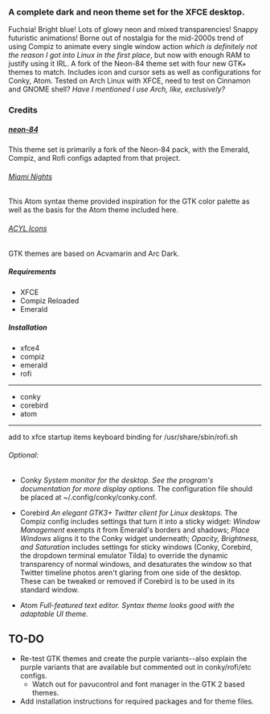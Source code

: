 ### A complete dark and neon theme set for the XFCE desktop.
Fuchsia! Bright blue! Lots of glowy neon and mixed transparencies! Snappy futuristic animations! Borne out of nostalgia for the mid-2000s trend of using Compiz to animate every single window action *which is definitely not the reason I got into Linux in the first place*, but now with enough RAM to justify using it IRL.
A fork of the Neon-84 theme set with four new GTK+ themes to match.  Includes icon and cursor sets as well as configurations for Conky,  Atom.  Tested on Arch Linux with XFCE, need to test on Cinnamon and GNOME shell?  *Have I mentioned I use Arch, like, exclusively?*

### Credits
##### [neon-84](https://github.com/jayk/neon-84)
This theme set is primarily a fork of the Neon-84 pack, with the Emerald, Compiz, and Rofi configs adapted from that project.
###### [Miami Nights]()
This Atom syntax theme provided inspiration for the GTK color palette as well as the basis for the Atom theme included here.
###### [ACYL Icons]()


GTK themes are based on Acvamarin and Arc Dark.

##### Requirements
*   XFCE
*   Compiz Reloaded
*   Emerald

##### Installation
*   xfce4
*   compiz
*   emerald
*   rofi
---
*   conky
*   corebird
*   atom
---
add to xfce startup items
keyboard binding for /usr/share/sbin/rofi.sh
###### Optional:
*   Conky
  *System monitor for the desktop. See the program's documentation for more display options.*  The configuration file should be placed at ~/.config/conky/conky.conf.

*   Corebird
  *An elegant GTK3+ Twitter client for Linux desktops.*  The Compiz config includes settings that turn it into a sticky widget: *Window Management* exempts it from Emerald's borders and shadows; *Place Windows* aligns it to the Conky widget underneath; *Opacity, Brightness, and Saturation* includes settings for sticky windows (Conky, Corebird, the dropdown terminal emulator Tilda) to override the dynamic transparency of normal windows, and desaturates the window so that Twitter timeline photos aren't glaring from one side of the desktop.  These can be tweaked or removed if Corebird is to be used in its standard window.

*   Atom
  *Full-featured text editor.  Syntax theme looks good with the adaptable UI theme.*

## TO-DO

*   Re-test GTK themes and create the purple variants--also explain the purple variants that are available but commented out in conky/rofi/etc configs.
    *   Watch out for pavucontrol and font manager in the GTK 2 based themes.
*   Add installation instructions for required packages and for theme files.
